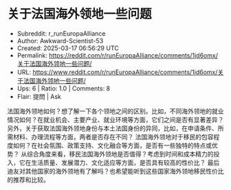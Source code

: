 # 关于法国海外领地一些问题

- Subreddit: r_runEuropaAlliance
- Author: Awkward-Scientist-53
- Created: 2025-03-17 06:56:29 UTC
- Permalink: https://reddit.com/r/runEuropaAlliance/comments/1jd6omx/关于法国海外领地一些问题/
- URL: https://www.reddit.com/r/runEuropaAlliance/comments/1jd6omx/关于法国海外领地一些问题/
- Ups: 6 | Ratio: 1.0 | Comments: 8
- Flair: 提問 | Ask


法国海外领地如何？想了解一下各个领地之间的区别。比如，不同海外领地的就业情况如何？在就业机会、主要产业、就业环境等方面，它们之间是否有显著差异？
另外，关于获取法国海外领地身份与本土法国身份的异同，比如，在申请条件、所需材料、办理流程等方面，两者是否存在不同？
法国海外领地对于移民的包容程度如何？在社会氛围、政策支持、文化融合等方面，是否有一些独特的特点或优势？
从综合角度来看，移民法国海外领地是否值得？考虑到时间和成本精力的投入，它在生活质量、发展潜力、文化适应等方面，是否具有较高的性价比？
最后迪友对其他国家的海外领地有了解吗？也希望能听到这些国家海外领地移民性价比的推荐和比较。

